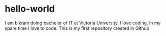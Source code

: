 # hello-world
I am bikram doing bachelor of IT at Victoria University. I love coding. In my spare time I love to code.
This is my first  repository created in Github
